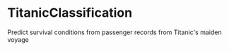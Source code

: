 TitanicClassification
=====================

Predict survival conditions from passenger records from Titanic's maiden voyage

